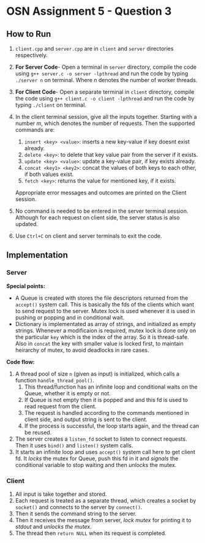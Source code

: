 # OSN Assignment 5 - Question 3

## How to Run
1. `client.cpp` and `server.cpp` are in `client` and `server` directories respectively.
2. **For Server Code**- Open a terminal in `server` directory, compile the code using ```g++ server.c -o server -lpthread``` and run the code by typing ```./server n``` on terminal.
Where *n* denotes the number of worker threads.
3. **For Client Code**- Open a separate terminal in `client` directory, compile the code using ```g++ client.c -o client -lpthread``` and run the code by typing ```./client``` on terminal.

4. In the client terminal session, give all the inputs together. Starting with a number *m*, which denotes the number of requests. Then the supported commands are:
    1. `insert <key> <value>`: inserts a new key-value if key doesnt exist already.
    1. `delete <key>`: to delete that key value pair from the server if it exists.  
    1. `update <key> <value>`: update a key-value pair, if key exists already.
    1. `concat <key1> <key2>`: concat the values of both keys to each other, if both values exist.
    1. `fetch <key>`: returns the value for mentioned key, if it exists.   

   Appropriate error messages and outcomes are printed on the Client session.

5. No command is needed to be entered in the server terminal session. Although for each request on client side, the server status is also updated.
6. Use `Ctrl+C` on client and server terminals to exit the code.

## Implementation
### Server
**Special points:**
- A Queue is created with stores the file descriptors returned from the `accept()` system call. This is basically the fds of the clients which want to send request to the server. Mutex lock is used whenever it is used in pushing or popping and in conditional wait.
- Dictionary is implementated as array of strings, and initialized as empty strings. Whenever a modificaion is required, mutex lock is done only on the particular `key` which is the index of the array. So it is thread-safe. Also in `concat` the key with smaller value is locked first, to maintain heirarchy of mutex, to avoid deadlocks in rare cases.  
  
**Code flow:**
1. A thread pool of size `n` (given as input) is initialized, which calls a function `handle_thread_pool()`. 
   1. This thread/function has an infinite loop and conditional waits on the Queue, whether it is empty or not.
   2. If Queue is not empty then it is popped and and this fd is used to read request from the client. 
   3. The request is handled according to the commands mentioned in client side, and output string is sent to the client. 
   4. If the process is successful, the loop starts again, and the thread can be reused.
2. The server creates a `listen_fd` socket to listen to connect requests. Then it uses `bind()` and `listen()` system calls.
3. It starts an infinite loop and uses `accept()` system call here to get client fd. It *locks* the mutex for Queue, push this fd in it and *signals* the conditional variable to stop waiting and then *unlocks* the mutex.
### Client
1. All input is take together and stored.
2. Each request is treated as a separate thread, which creates a socket by `socket()` and connects to the server by `connect()`.
3. Then it sends the command string to the server.
4. Then it receives the message from server, *lock mutex* for printing it to *stdout* and *unlocks the mutex*.
5. The thread then `return NULL` when its request is completed.